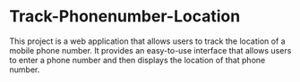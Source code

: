 # Track-Phonenumber-Location
This project is a web application that allows users to track the location of a mobile phone number. It provides an easy-to-use interface that allows users to enter a phone number and then displays the location of that phone number. 
